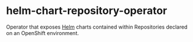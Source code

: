 # helm-chart-repository-operator

Operator that exposes [Helm](https://helm.sh) charts contained within Repositories declared on an OpenShift environment.